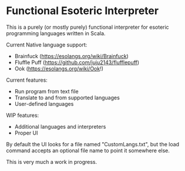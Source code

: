 # Functional Esoteric Interpreter

This is a purely (or mostly purely) functional interpreter for esoteric programming languages written in Scala.

Current Native language support:
* Brainfuck (https://esolangs.org/wiki/Brainfuck)
* Fluffle Puff (https://github.com/juju2143/flufflepuff)
* Ook (https://esolangs.org/wiki/Ook!)

Current features:
* Run program from text file
* Translate to and from supported languages
* User-defined languages

WIP features:
* Additional languages and interpreters
* Proper UI

By default the UI looks for a file named "CustomLangs.txt", but the load command accepts an optional file name to point it somewhere else.

This is very much a work in progress.
